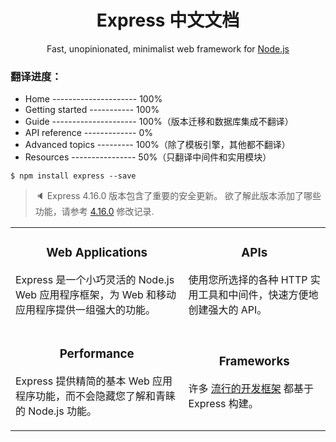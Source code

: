 <h1 align="center">Express 中文文档</h1>

<p align="center">Fast, unopinionated, minimalist web framework for <a href="https://nodejs.org/en/">Node.js</a></p>

<h3>翻译进度：</h3>

  - Home --------------------- 100%
  - Getting started ----------- 100%
  - Guide --------------------- 100%（版本迁移和数据库集成不翻译）
  - API reference ------------- 0%
  - Advanced topics --------- 100%（除了模板引擎，其他都不翻译）
  - Resources ---------------- 50%（只翻译中间件和实用模块）

```
$ npm install express --save
```

> :speaker: Express 4.16.0 版本包含了重要的安全更新。
欲了解此版本添加了哪些功能，请参考 [4.16.0](http://www.expressjs.com.cn/changelog/4x.html#4.16.0) 修改记录.

<table>
  <tbody>
    <tr>
      <td valign="middle">
        <h3 align="center">Web Applications</h3>
        <p>Express 是一个小巧灵活的 Node.js Web 应用程序框架，为 Web 和移动应用程序提供一组强大的功能。</p>
      </td>
      <td valign="middle">
        <h3 align="center">APIs</h3>
        <p>使用您所选择的各种 HTTP 实用工具和中间件，快速方便地创建强大的 API。</p>
      </td>
    </tr><tr></tr>
    <tr>
      <td valign="middle">
        <h3 align="center">Performance</h3>
        <p>Express 提供精简的基本 Web 应用程序功能，而不会隐藏您了解和青睐的 Node.js 功能。</p>
      </td>
      <td valign="middle">
        <h3 align="center">Frameworks</h3>
        <p>许多 <a href="http://expressjs.com/en/resources/frameworks.html">流行的开发框架</a> 都基于 Express 构建。</p>
      </td>
    </tr>
  </tbody>
</table>
